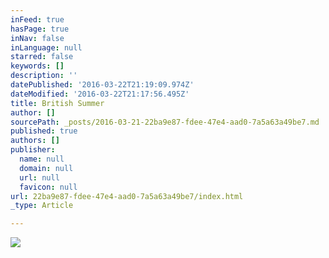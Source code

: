 ```yaml
---
inFeed: true
hasPage: true
inNav: false
inLanguage: null
starred: false
keywords: []
description: ''
datePublished: '2016-03-22T21:19:09.974Z'
dateModified: '2016-03-22T21:17:56.495Z'
title: British Summer
author: []
sourcePath: _posts/2016-03-21-22ba9e87-fdee-47e4-aad0-7a5a63a49be7.md
published: true
authors: []
publisher:
  name: null
  domain: null
  url: null
  favicon: null
url: 22ba9e87-fdee-47e4-aad0-7a5a63a49be7/index.html
_type: Article

---
```

![](https://s3-us-west-2.amazonaws.com/the-grid-img/p/6535f5c89e898ac6bba25828b8b263160e07fd89.jpg)